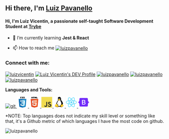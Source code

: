 ## Hi there, I'm [Luiz Pavanello](https://github.com/luizpavanello)

#### Hi, I'm Luiz Vicentin, a passionate self-taught Software Development Student at [Trybe](https://www.betrybe.com/)

- 🌱 I’m  currently learning **Jest & React**

- 📫 How to reach me  <a href="luizpavanello@gmail.com" target="blank"><img align="center" src="https://cdn.jsdelivr.net/npm/simple-icons@3.4.0/icons/gmail.svg" alt="luizpavanello" height="20" width="20"/></a>

<h3 align="left">Connect with me:</h3>
<p align="left">
<a href="https://codepen.io/luizvicentin" target="blank"><img align="center" src="https://cdn.jsdelivr.net/npm/simple-icons@3.0.1/icons/codepen.svg" alt="luizvicentin" height="20" width="20" /></a>
<a href="https://dev.to/luizvicentin" target="blank"><img align="center" src="https://d2fltix0v2e0sb.cloudfront.net/dev-badge.svg" alt="Luiz Vicentin's DEV Profile" height="20" width="20" /></a>
<a href="https://twitter.com/LuizFPavanello" target="blank"><img align="center" src="https://cdn.jsdelivr.net/npm/simple-icons@3.0.1/icons/twitter.svg" alt="luizpavanello" height="20" width="20" /></a>
<a href="https://www.linkedin.com/in/luizfpavanello/" target="blank"><img align="center" src="https://cdn.jsdelivr.net/npm/simple-icons@3.0.1/icons/linkedin.svg" alt="luizpavanello" height="20" width="20" /></a>
<a href="https://instagram.com/luizfpavanello" target="blank"><img align="center" src="https://cdn.jsdelivr.net/npm/simple-icons@3.0.1/icons/instagram.svg" alt="luizpavanello" height="20" width="20" /></a>
</p>

**Languages and Tools:**

<p align="left">
  <a href="https://git-scm.com/" target="_blank"> <img src="https://www.vectorlogo.zone/logos/git-scm/git-scm-icon.svg" alt="git" width="35" height="35"/> </a> 
  <a href="https://www.w3schools.com/css/" target="_blank"> <img src="https://raw.githubusercontent.com/devicons/devicon/master/icons/css3/css3-original-wordmark.svg" alt="css3" width="35" height="35"/> </a>
  <a href="https://www.w3.org/html/" target="_blank"> <img src="https://raw.githubusercontent.com/devicons/devicon/master/icons/html5/html5-original-wordmark.svg" alt="html5" width="35" height="35"/> </a> 
  <a href="https://developer.mozilla.org/en-US/docs/Web/JavaScript" target="_blank"> <img src="https://raw.githubusercontent.com/devicons/devicon/master/icons/javascript/javascript-original.svg" alt="javascript" width="35" height="35"/> </a> 
  <a href="https://www.linux.org/" target="_blank"> <img src="https://raw.githubusercontent.com/devicons/devicon/master/icons/linux/linux-original.svg" alt="linux" width="35" height="35"/> </a> 
  <a href="https://reactjs.org/" target="_blank"> <img src="https://raw.githubusercontent.com/devicons/devicon/master/icons/react/react-original.svg" alt="react" width="35" height="35"/> </a> 
  <a href="https://www.getbootstrap.com/" target="_blank"> <img src="https://github.com/devicons/devicon/blob/master/icons/bootstrap/bootstrap-plain.svg" alt="bootstrap" width="35" height="35"/> </a> 
</p>
  
*NOTE: Top languages does not indicate my skill level or something like that, it's a Github metric of which languages I have the most code on github.
<p align="left"> <img src="https://komarev.com/ghpvc/?username=luizpavanello&label=Profile%20views&color=0e75b6&style=flat" alt="luizpavanello" /> </p>
